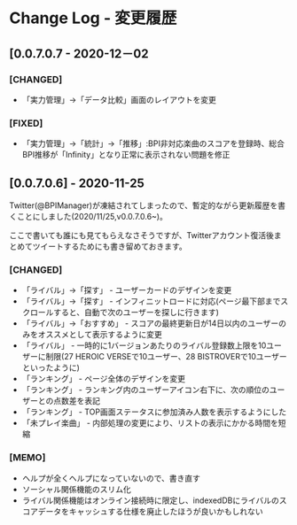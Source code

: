 # Change Log - 変更履歴

## [0.0.7.0.7 - 2020-12－02
### [CHANGED]
- 「実力管理」->「データ比較」画面のレイアウトを変更
### [FIXED]
- 「実力管理」->「統計」->「推移」:BPI非対応楽曲のスコアを登録時、総合BPI推移が「Infinity」となり正常に表示されない問題を修正

## [0.0.7.0.6] - 2020-11-25

Twitter(@BPIManager)が凍結されてしまったので、暫定的ながら更新履歴を書くことにしました(2020/11/25,v0.0.7.0.6~)。  

ここで書いても誰にも見てもらえなさそうですが、Twitterアカウント復活後まとめてツイートするためにも書き留めておきます。

### [CHANGED]

- 「ライバル」->「探す」 - ユーザーカードのデザインを変更
- 「ライバル」->「探す」 - インフィニットロードに対応(ページ最下部までスクロールすると、自動で次のユーザーを探しに行きます)
- 「ライバル」->「おすすめ」 - スコアの最終更新日が14日以内のユーザーのみをオススメとして表示するように変更
- 「ライバル」 - 一時的に1バージョンあたりのライバル登録数上限を10ユーザーに制限(27 HEROIC VERSEで10ユーザー、28 BISTROVERで10ユーザーといったように)
- 「ランキング」 - ページ全体のデザインを変更
- 「ランキング」 - ランキング内のユーザーアイコン右下に、次の順位のユーザーとの点数差を表記
- 「ランキング」 - TOP画面ステータスに参加済み人数を表示するようにした
- 「未プレイ楽曲」 - 内部処理の変更により、リストの表示にかかる時間を短縮

### [MEMO]

- ヘルプが全くヘルプになっていないので、書き直す
- ソーシャル関係機能のスリム化
- ライバル関係機能はオンライン接続時に限定し、indexedDBにライバルのスコアデータをキャッシュする仕様を廃止したほうが良いかもしれない
